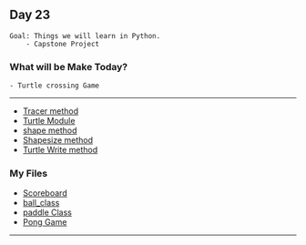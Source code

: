 ## Day 23

    Goal: Things we will learn in Python.
        - Capstone Project

### What will be Make Today?
    - Turtle crossing Game

----------------------------------------------------------------------------------------
- [Tracer method](https://docs.python.org/3.3/library/turtle.html?highlight=turtle#turtle.tracer)
- [Turtle Module](https://docs.python.org/3.3/library/turtle.html?highlight=turtle#module-turtle)
- [shape method](https://docs.python.org/3.3/library/turtle.html?highlight=turtle#turtle.shape)
- [Shapesize method](https://docs.python.org/3.3/library/turtle.html?highlight=turtle#turtle.shapesize)
- [Turtle Write method](https://docs.python.org/3/library/turtle.html#turtle.write)

### My Files

- [Scoreboard](scoreboard.py)
- [ball_class](ball.py)
- [paddle Class](paddle.py)
- [Pong Game](main.py)

----------------------------------------------------------------------------------------
